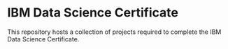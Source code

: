 # IBM Data Science Certificate
This repository hosts a collection of projects required to complete the IBM Data Science Certificate. 
